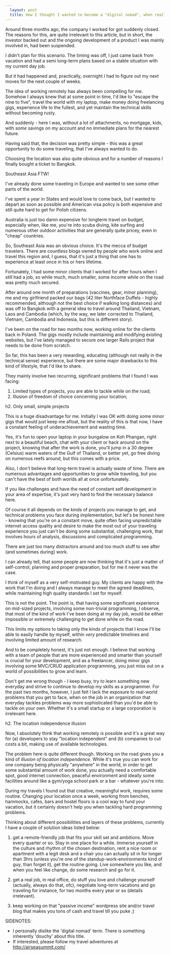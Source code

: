 ```yaml
---
  layout: post
  title: How I thought I wanted to become a "digital nomad", when really I didn't.
---
```

Around three months ago, the company I worked 
for got suddenly closed. The reasons for this, 
are quite irrelevant to this article, 
but in short, the investor backed out 
and the ongoing development of a product 
I was mainly involved in, had been suspended. 

I didn't plan for this scenario. The timing was off, 
I just came back from vacation and had a semi long-term 
plans based on a stable situation with my current day job.

But it had happened and, practically, overnight I had 
to figure out my next moves for the next couple of weeks.

The idea of working remotely has always been compelling for me. 
Somehow I always knew that at some point in time, 
I'd like to "escape the nine to five", travel the world with my laptop, 
make money doing freelancing gigs, experience life to the fullest,
and yet maintain the technical skills without becoming rusty.

And suddenly - here I was, without a lot of attachments, no mortgage, 
kids, with _some_ savings on my account and no immediate plans for 
the nearest future.

Having said that, the decision was pretty simple - this was a great opportunity
to do some traveling, that I've always wanted to do. 

Choosing the location was also quite obvious and 
for a number of reasons I finally bought a ticket to Bangkok.

Southeast Asia FTW!

I've already done some traveling in Europe and wanted 
to see some other parts of the world. 

I've spent a year in States and would love to come back, 
but I wanted to depart as soon as possible and American 
visa policy is both expensive and still quite hard to get for Polish citizens.

Australia is just too damn expensive for longterm travel on budget,
especially when, like me, you're into scuba diving, kite surfing
and numerous other outdoor activities that are generally quite pricey,
even in "cheap" countries. 

So, Southeast Asia was an obvious choice. It's the mecca of 
budget travelers. There are countless blogs owned by people 
who work online and travel this region and, I guess, that 
it's just a thing that one has to experience at least once in
his or hers lifetime.

Fortunately, I had some minor clients that I worked for after hours 
when I still had a job, so while much, much smaller, some income while 
on the road was pretty much secured.

After around one month of preparations (vaccines, gear, minor planning), 
me and my girlfriend packed our bags (42 liter Northface Duffels - highly recommended, 
although not the best choice if walking long distances) and was off to Bangkok
with a general idea to travel around Thailand, Vietnam, Laos and Cambodia 
(which, by the way, we later corrected to Thailand, Vietnam, Cambodia and Indonesia, but this is different story).

I've been on the road for two months now, working online for the clients
back in Poland. The gigs mostly include maintaining and modifying
existing websites, but I've lately managed to secure one larger Rails project
that needs to be done from scratch.

So far, this has been a very rewarding, educating (although not really in the technical sense)
experience, but there are some major drawbacks to this kind of lifestyle, 
that I'd like to share. 

They mainly involve two recurring, significant problems that I found I was facing:

1) Limited types of projects, you are able to tackle while on the road;
2) Illusion of freedom of choice concerning your location;

h2. Only small, simple projects

This is a huge disadvantage for me. Initially I was OK with doing 
some minor gigs that would just keep me afloat, but the reality 
of this is that now, I have a constant feeling of underachievement
and wasting time. 

Yes, it's fun to open your laptop in your bungalow on Koh Phangan, right
next to a beautiful beach, chat with your client or hack around on the project, 
knowing that after the work is done, you'll jump in a 30 degree (Celsius) 
warm waters of the Gulf of Thailand, or better yet, go free diving on numerous reefs around, 
but this comes with a price. 

Also, I don't believe that long-term travel is actually waste of time.
There are numerous advantages and opportunities to grow while traveling,
but you can't have the best of both worlds all at once unfortunately.

If you like challenges and have the need of constant self development 
in your area of expertise, it's just very hard to find the necessary balance here. 

Of course it all depends on the kinds of projects you manage to get,
and technical problems you face during implementation,
but let's be honest here - knowing that you're
on a constant move, quite often facing unpredictable internet access quality 
and desire to make the most out of your traveling experience you just can't 
be doing some substantial, challenging work, that involves hours of analysis, 
discussions and complicated programming.

There are just too many distractors around and too much stuff 
to see after (and sometimes during) work.

I can already tell, that some people are now thinking that it's just a matter
of self-control, planning and proper preparation, but for me it never was the case.

I think of myself as a very self-motivated guy. My clients are happy with the work that I'm 
doing and I always manage to meet the agreed deadlines, while maintaining high quality standards
I set for myself.

This is not the point. The point is, that having some significant experience on mid-sized 
projects, involving some non-trivial programming, I observe, that most of the kind of work 
I've been doing at my day job, would be either impossible or extremely challenging to get done while on the road.

This limits my options to taking only the kinds of projects that I know I'll be able to
easily handle by myself, within *very* predictable timelines and involving limited amount of research. 

And to be completely honest, it's just not enough. I believe that working with a team of people that 
are more experienced and smarter than yourself is crucial for your development, and as a freelancer,
doing minor gigs involving some MVC/CRUD application programming, you just miss out on a world of
possibilities to grow and learn.

Don't get me wrong though - I keep busy, try to learn something new everyday and strive to 
continue to develop my skills as a programmer. For the past two months, however, 
I just felt I lack the exposure to real-world problems that you get to face, when 
on the job in an organization that everyday tackles problems way more sophisticated
than you'd be able to tackle on your own. 
Whether it's a small startup or a large corporation is irrelevant here.

h2. The location independence illusion

Now, I absolutely think that working remotely _is_ possible and it's a great 
way for (a) developers to stay "location independent" and (b) companies to cut costs a bit, making use of available technologies.

The problem here is quite different though. Working on the road gives you a kind of _illusion of location
independence_. While it's true you can work for one company being physically "anywhere" 
in the world, in order to get some substantial amount of work done, you actually need
a comfortable spot, good internet connection, peaceful environment and ideally 
some facilities around like a gym/yoga school park or a bar - whatever you're into. 

During my travels I found out that creative, meaningful work, requires some routine. 
Changing your location once a week, working from benches, hammocks, cafes, bars and hostel floors is a cool way to fund 
your vacation, but it certainly doesn't help you when tackling hard programming problems. 


Thinking about different possibilities and layers of these problems, currently I have a couple of solution ideas listed below:

1) get a remote-friendly job that fits your skill set and ambitions. Move every quarter or so. Stay in one place for a while. 
Immerse yourself in the culture and rhythm of the chosen destination, rent a nice room or apartment with a legit desk and a chair you can actually sit in for longer than 3hrs 
(unless you're one of the standup-work-environments kind of guy, than forget it), get the routine going. 
Live somewhere you like, and when you feel like change, do some research and go for it.

2) get a real job, in real office, do stuff you love and challenge yourself (actually, always do that, ofc), negotiate long-term vacations and 
go traveling for instance, for two months every year or so (details irrelevant).

3) keep working on that "passive income" wordpress site and/or travel blog that makes you tons of cash and travel till you puke ;)


SIDENOTES:

* I personally dislike the 'digital nomad' term. There is something inherently 'douchy' about this title.
* If interested, please follow my travel adventures at http://airseasummit.com/
